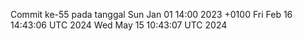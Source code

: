 Commit ke-55 pada tanggal Sun Jan 01 14:00 2023 +0100
Fri Feb 16 14:43:06 UTC 2024
Wed May 15 10:43:07 UTC 2024
